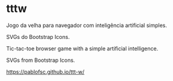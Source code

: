 # tttw
Jogo da velha para navegador com inteligência artificial simples.

SVGs do Bootstrap Icons.

Tic-tac-toe browser game with a simple artificial intelligence.

SVGs from Bootstrap Icons.

https://pablofsc.github.io/ttt-w/
